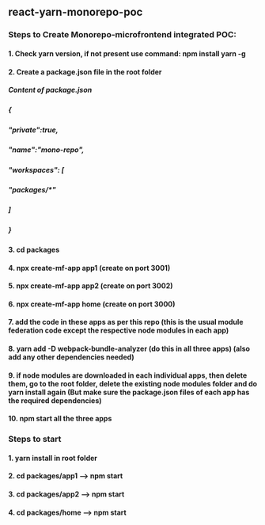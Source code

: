 ## react-yarn-monorepo-poc

### Steps to Create Monorepo-microfrontend integrated POC:

#### 1. Check yarn version, if not present use command: npm install yarn -g
#### 2. Create a package.json file in the root folder 
##### Content of package.json
##### {
#####    "private":true,
#####    "name":"mono-repo",
#####    "workspaces": [
#####        "packages/*"
#####    ]
##### }

#### 3. cd packages
#### 4. npx create-mf-app app1 (create on port 3001)
#### 5. npx create-mf-app app2 (create on port 3002)
#### 6. npx create-mf-app home (create on port 3000)
#### 7. add the code in these apps as per this repo (this is the usual module federation code except the respective node modules in each app)
#### 8. yarn add -D webpack-bundle-analyzer (do this in all three apps) (also add any other dependencies needed)
#### 9. if node modules are downloaded in each individual apps, then delete them, go to the root folder, delete the existing node modules folder and do yarn install again (But make sure the package.json files of each app has the required dependencies)
#### 10. npm start all the three apps

### Steps to start

#### 1. yarn install in root folder
#### 2. cd packages/app1 --> npm start
#### 3. cd packages/app2 --> npm start
#### 4. cd packages/home --> npm start
